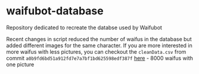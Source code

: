 # waifubot-database

Repository dedicated to recreate the databse used by Waifubot

Recent changes in script reduced the number of waifus in the database but added different images for the same character. If you are more interested in more waifus with less pictures, you can checkout the `cleanData.csv` from commit `a0b9fd6bd51a912fd7e7a7bf1bd625598edf387f` [here](https://github.com/Kriyszig/waifubot-database/blob/a0b9fd6bd51a912fd7e7a7bf1bd625598edf387f/cleandata.csv) - 8000 waifus with one picture
